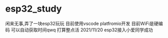 # esp32_study
闲来无事,弄了一块esp32玩玩
目前使用vscode platfromio开发
目前WiFi是硬编码
可以自动获取时间qwq
打算整点活
2021/11/20
esp32接入小爱同学成功